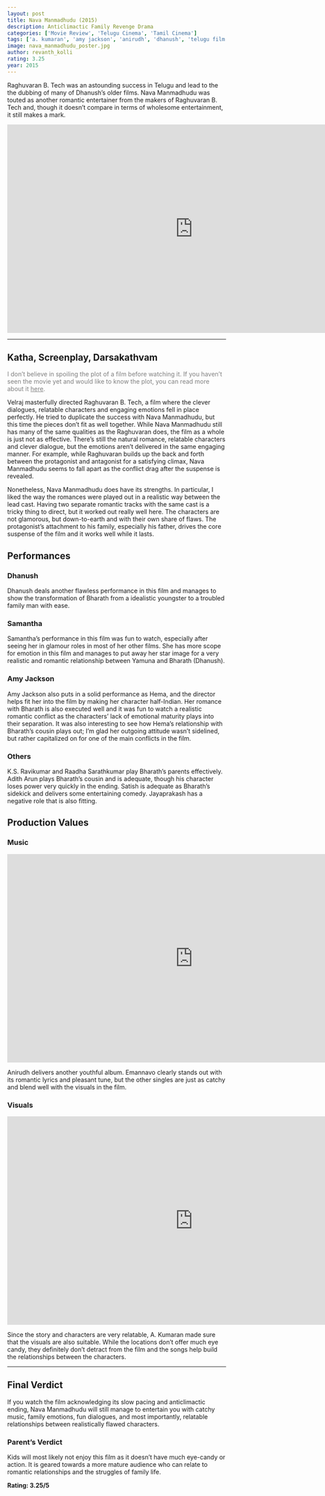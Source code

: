 ```yaml
---
layout: post
title: Nava Manmadhudu (2015)
description: Anticlimactic Family Revenge Drama
categories: ['Movie Review', 'Telugu Cinema', 'Tamil Cinema']
tags: ['a. kumaran', 'amy jackson', 'anirudh', 'dhanush', 'telugu film review', 'tamil film review', 'nava manmadhudu', 'samantha', 'thanga magan', 'velraj']
image: nava_manmadhudu_poster.jpg
author: revanth_kolli
rating: 3.25
year: 2015
---
```


<p>Raghuvaran B. Tech was an astounding success in Telugu and lead to the the dubbing of many of Dhanush&#8217;s older films. Nava Manmadhudu was touted as another romantic entertainer from the makers of Raghuvaran B. Tech and, though it doesn&#8217;t compare in terms of wholesome entertainment, it still makes a mark.</p>
<iframe src="https://www.youtube.com/embed/DE-QMo7dt0U" width="853" height="480" frameborder="0" allowfullscreen="allowfullscreen"></iframe>
<hr />
<h2><span class="review_header">Katha, Screenplay, Darsakathvam</span></h2>
<p><span style="color: #808080;">I don’t believe in spoiling the plot of a film before watching it. If you haven’t seen the movie yet and would like to know the plot, you can read more about it <a style="color: #808080;" href="https://en.wikipedia.org/wiki/Thanga_Magan_(2015_film)#Plot" target="_blank">here</a>.</span></p>
<p>Velraj masterfully directed Raghuvaran B. Tech, a film where the clever dialogues, relatable characters and engaging emotions fell in place perfectly. He tried to duplicate the success with Nava Manmadhudu, but this time the pieces don&#8217;t fit as well together. While Nava Manmadhudu still has many of the same qualities as the Raghuvaran does, the film as a whole is just not as effective. There&#8217;s still the natural romance, relatable characters and clever dialogue, but the emotions aren&#8217;t delivered in the same engaging manner. For example, while Raghuvaran builds up the back and forth between the protagonist and antagonist for a satisfying climax, Nava Manmadhudu seems to fall apart as the conflict drag after the suspense is revealed.</p>
<p>Nonetheless, Nava Manmadhudu does have its strengths. In particular, I liked the way the romances were played out in a realistic way between the lead cast. Having two separate romantic tracks with the same cast is a tricky thing to direct, but it worked out really well here. The characters are not glamorous, but down-to-earth and with their own share of flaws. The protagonist&#8217;s attachment to his family, especially his father, drives the core suspense of the film and it works well while it lasts.</p>
<h2><span class="review_header">Performances</span></h2>
<h3>Dhanush</h3>
<p>Dhanush deals another flawless performance in this film and manages to show the transformation of Bharath from a idealistic youngster to a troubled family man with ease.</p>
<h3>Samantha</h3>
<p>Samantha&#8217;s performance in this film was fun to watch, especially after seeing her in glamour roles in most of her other films. She has more scope for emotion in this film and manages to put away her star image for a very realistic and romantic relationship between Yamuna and Bharath (Dhanush).</p>
<h3>Amy Jackson</h3>
<p>Amy Jackson also puts in a solid performance as Hema, and the director helps fit her into the film by making her character half-Indian. Her romance with Bharath is also executed well and it was fun to watch a realistic romantic conflict as the characters&#8217; lack of emotional maturity plays into their separation. It was also interesting to see how Hema&#8217;s relationship with Bharath&#8217;s cousin plays out; I&#8217;m glad her outgoing attitude wasn&#8217;t sidelined, but rather capitalized on for one of the main conflicts in the film.</p>
<h3>Others</h3>
<p>K.S. Ravikumar and Raadha Sarathkumar play Bharath&#8217;s parents effectively. Adith Arun plays Bharath&#8217;s cousin and is adequate, though his character loses power very quickly in the ending. Satish is adequate as Bharath&#8217;s sidekick and delivers some entertaining comedy. Jayaprakash has a negative role that is also fitting.</p>
<h2><span class="review_header">Production Values</span></h2>
<h3>Music</h3>
<iframe src="https://www.youtube.com/embed/8nKFLjMcneo" width="853" height="480" frameborder="0" allowfullscreen="allowfullscreen"></iframe>
<p>Anirudh delivers another youthful album. Emannavo clearly stands out with its romantic lyrics and pleasant tune, but the other singles are just as catchy and blend well with the visuals in the film.</p>
<h3>Visuals</h3>
<iframe src="https://www.youtube.com/embed/aBt109w9mBs" width="853" height="480" frameborder="0" allowfullscreen="allowfullscreen"></iframe>
<p>Since the story and characters are very relatable, A. Kumaran made sure that the visuals are also suitable. While the locations don&#8217;t offer much eye candy, they definitely don&#8217;t detract from the film and the songs help build the relationships between the characters.</p>
<hr />
<h2><span class="review_header">Final Verdict</span></h2>
<p>If you watch the film acknowledging its slow pacing and anticlimactic ending, Nava Manmadhudu will still manage to entertain you with catchy music, family emotions, fun dialogues, and most importantly, relatable relationships between realistically flawed characters.</p>
<h3>Parent&#8217;s Verdict</h3>
<p>Kids will most likely not enjoy this film as it doesn&#8217;t have much eye-candy or action. It is geared towards a more mature audience who can relate to romantic relationships and the struggles of family life.</p>
<p><strong>Rating: 3.25/5</strong></p>
